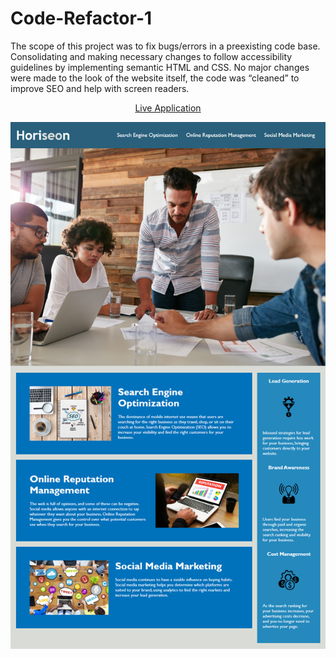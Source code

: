 # Code-Refactor-1

The scope of this project was to fix bugs/errors in a preexisting code base. Consolidating and making necessary changes to follow accessibility guidelines by implementing semantic HTML and CSS. No major changes were made to the look of the website itself, the code was “cleaned” to improve SEO and help with screen readers.   

<p align="center"><a href="https://justinbrubaker7.github.io/Code-Refactor-1/">Live Application</a></p>

<p align="center">
  <img src="/assets/images/01-html-css-git-homework-demo.png">
</p>


